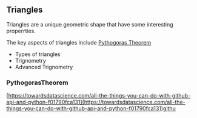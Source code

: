 ## Triangles

Triangles are a unique geometric shape that have some interesting properrties.

The key aspects of triangles include
[Pythogoras Theorem](#PythogorasTheorem)
* Types of triangles
* Trignometry
* Advanced Trignometry

### PythogorasTheorem

[https://towardsdatascience.com/all-the-things-you-can-do-with-github-api-and-python-f01790fca131](https://towardsdatascience.com/all-the-things-you-can-do-with-github-api-and-python-f01790fca131)githu
<!--stackedit_data:
eyJoaXN0b3J5IjpbLTE2MDE4ODk3MjMsNzg2MDQzNDA4LDExMD
c3NDc2MDVdfQ==
-->